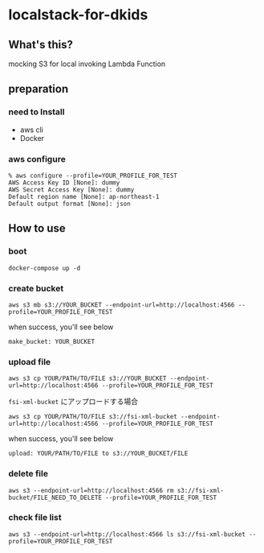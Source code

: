 # localstack-for-dkids

## What's this?
mocking S3 for local invoking Lambda Function

## preparation
### need to Install
- aws cli
- Docker
### aws configure
```
% aws configure --profile=YOUR_PROFILE_FOR_TEST
AWS Access Key ID [None]: dummy
AWS Secret Access Key [None]: dummy
Default region name [None]: ap-northeast-1
Default output format [None]: json
```
## How to use
### boot
```
docker-compose up -d
```
### create bucket
```
aws s3 mb s3://YOUR_BUCKET --endpoint-url=http://localhost:4566 --profile=YOUR_PROFILE_FOR_TEST
```
when success, you'll see below
```
make_bucket: YOUR_BUCKET
```
### upload file
```
aws s3 cp YOUR/PATH/TO/FILE s3://YOUR_BUCKET --endpoint-url=http://localhost:4566 --profile=YOUR_PROFILE_FOR_TEST
```
`fsi-xml-bucket` にアップロードする場合
```
aws s3 cp YOUR/PATH/TO/FILE s3://fsi-xml-bucket --endpoint-url=http://localhost:4566 --profile=YOUR_PROFILE_FOR_TEST
```

when success, you'll see below
```
upload: YOUR/PATH/TO/FILE to s3://YOUR_BUCKET/FILE
```
### delete file
```
aws s3 --endpoint-url=http://localhost:4566 rm s3://fsi-xml-bucket/FILE_NEED_TO_DELETE --profile=YOUR_PROFILE_FOR_TEST
```
### check file list
```
aws s3 --endpoint-url=http://localhost:4566 ls s3://fsi-xml-bucket --profile=YOUR_PROFILE_FOR_TEST
```
